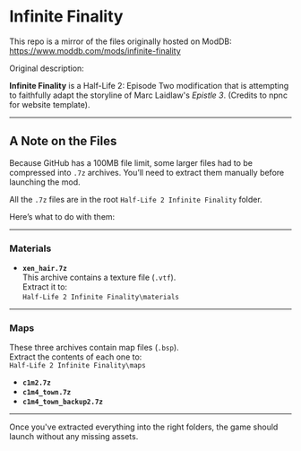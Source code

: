# Infinite Finality

This repo is a mirror of the files originally hosted on ModDB:  
https://www.moddb.com/mods/infinite-finality

Original description:

**Infinite Finality** is a Half-Life 2: Episode Two modification that is attempting to faithfully adapt the storyline of Marc Laidlaw's *Epistle 3*. (Credits to npnc for website template).

---

## A Note on the Files

Because GitHub has a 100MB file limit, some larger files had to be compressed into `.7z` archives. You’ll need to extract them manually before launching the mod.

All the `.7z` files are in the root `Half-Life 2 Infinite Finality` folder.

Here’s what to do with them:

---

###  Materials

- **`xen_hair.7z`**  
  This archive contains a texture file (`.vtf`).  
  Extract it to:  
  `Half-Life 2 Infinite Finality\materials`

---

###  Maps

These three archives contain map files (`.bsp`).  
Extract the contents of each one to:  
`Half-Life 2 Infinite Finality\maps`

- **`c1m2.7z`**  
- **`c1m4_town.7z`**  
- **`c1m4_town_backup2.7z`**

---

Once you've extracted everything into the right folders, the game should launch without any missing assets.
